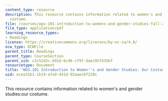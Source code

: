 ```yaml
---
content_type: resource
description: This resource contains information related to women's and gender studies:our
  costume.
file: /courses/wgs-101-introduction-to-womens-and-gender-studies-fall-2014/ecea31b11b19afa9441d92aaecbf220c_MITWGS_101F14_OurCostume.pdf
file_type: application/pdf
learning_resource_types:
- Readings
license: https://creativecommons.org/licenses/by-nc-sa/4.0/
ocw_type: OCWFile
parent_title: Readings
parent_type: CourseSection
parent_uid: c3c52d2c-b91d-6cd6-c797-daec95f435bf
resourcetype: Document
title: 'WGS.101 Introduction to Women''s and Gender Studies: Our Costume'
uid: ecea31b1-1b19-afa9-441d-92aaecbf220c
---
```

This resource contains information related to women's and gender studies:our costume.